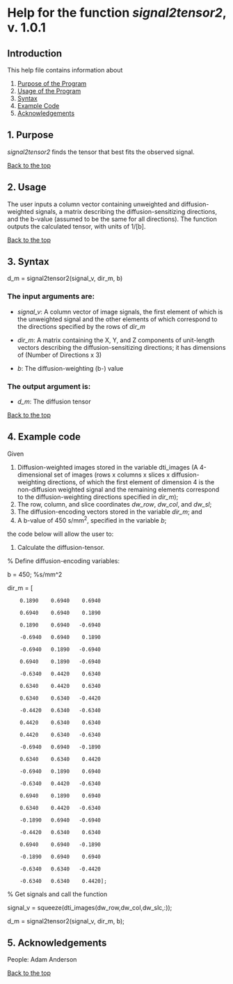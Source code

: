 # Help for the function <i>signal2tensor2</i>, v. 1.0.1

## Introduction

This help file contains information about
1) [Purpose of the Program](https://github.com/bdamon/MuscleDTI_Toolbox/blob/master/Help/Help-for-signal2tensor2.md#1-purpose)
2) [Usage of the Program](https://github.com/bdamon/MuscleDTI_Toolbox/blob/master/Help/Help-for-signal2tensor2.md#2-usage)
3) [Syntax](https://github.com/bdamon/MuscleDTI_Toolbox/blob/master/Help/Help-for-signal2tensor2.md#3-Syntax)
4) [Example Code](https://github.com/bdamon/MuscleDTI_Toolbox/blob/master/Help/Help-for-signal2tensor2.md#4-Example-Code)
5) [Acknowledgements](https://github.com/bdamon/MuscleDTI_Toolbox/blob/master/Help/Help-for-signal2tensor2.md#5-Acknowledgements)

## 1. Purpose
<i>signal2tensor2</i> finds the tensor that best fits the observed signal.

[Back to the top](https://github.com/bdamon/MuscleDTI_Toolbox/blob/master/Help/Help-for-signal2tensor2.md)

## 2. Usage
The user inputs a column vector containing unweighted and diffusion-weighted signals, a matrix describing the diffusion-sensitizing directions, and the b-value (assumed to be the same for all directions). The function outputs the calculated tensor, with units of 1/[b].

[Back to the top](https://github.com/bdamon/MuscleDTI_Toolbox/blob/master/Help/Help-for-signal2tensor2.md)

## 3. Syntax

d_m = signal2tensor2(signal_v, dir_m, b)

### The input arguments are:
* <i>signal_v</i>: A column vector of image signals, the first element of which is the unweighted signal and the other elements of which correspond to the directions specified by the rows of <i>dir_m </i>

* <i>dir_m</i>: A matrix containing the X, Y, and Z components of unit-length vectors describing the diffusion-sensitizing directions; it has dimensions of (Number of Directions x 3)

* <i>b</i>: The diffusion-weighting (b-) value

### The output argument is:
* <i>d_m</i>: The diffusion tensor

[Back to the top](https://github.com/bdamon/MuscleDTI_Toolbox/blob/master/Help/Help-for-signal2tensor2.md)

## 4. Example code

Given 

1. Diffusion-weighted images stored in the variable dti_images (A 4-dimensional set of images (rows x columns x slices x diffusion-weighting directions, of which the first element of dimension 4 is the non-diffusion weighted signal and the remaining elements correspond to the diffusion-weighting directions specified in <i>dir_m</i>); 
2. The row, column, and slice coordinates <i>dw_row</i>, <i>dw_col</i>, and <i>dw_sl</i>;
3. The diffusion-encoding vectors stored in the variable <i>dir_m</i>; and
4. A b-value of 450 s/mm<sup>2</sup>, specified in the variable <i>b</i>; 

the code below will allow the user to:

1. Calculate the diffusion-tensor.

% Define diffusion-encoding variables:

b = 450;          %s/mm^2

dir_m = [

        0.1890    0.6940    0.6940

        0.6940    0.6940    0.1890
        
        0.1890    0.6940   -0.6940
        
        -0.6940   0.6940    0.1890
        
        -0.6940   0.1890   -0.6940
        
        0.6940    0.1890   -0.6940
        
        -0.6340   0.4420    0.6340
        
        0.6340    0.4420    0.6340
        
        0.6340    0.6340   -0.4420
        
        -0.4420   0.6340   -0.6340
        
        0.4420    0.6340    0.6340
        
        0.4420    0.6340   -0.6340
        
        -0.6940   0.6940   -0.1890
        
        0.6340    0.6340    0.4420
        
        -0.6940   0.1890    0.6940
        
        -0.6340   0.4420   -0.6340
        
        0.6940    0.1890    0.6940
        
        0.6340    0.4420   -0.6340
        
        -0.1890   0.6940   -0.6940
        
        -0.4420   0.6340    0.6340
        
        0.6940    0.6940   -0.1890
        
        -0.1890   0.6940    0.6940
        
        -0.6340   0.6340   -0.4420
        
        -0.6340   0.6340    0.4420];

% Get signals and call the function

signal_v = squeeze(dti_images(dw_row,dw_col,dw_slc,:));

d_m = signal2tensor2(signal_v, dir_m, b);

## 5. Acknowledgements
People: Adam Anderson

[Back to the top](https://github.com/bdamon/MuscleDTI_Toolbox/blob/master/Help/Help-for-signal2tensor2.md)
